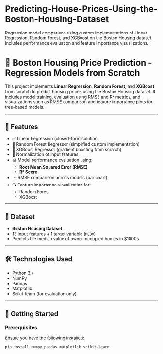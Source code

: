 # Predicting-House-Prices-Using-the-Boston-Housing-Dataset
Regression model comparison using custom implementations of Linear Regression, Random Forest, and XGBoost on the Boston Housing dataset. Includes performance evaluation and feature importance visualizations.
# 🏡 Boston Housing Price Prediction - Regression Models from Scratch

This project implements **Linear Regression**, **Random Forest**, and **XGBoost** from scratch to predict housing prices using the Boston Housing dataset. It includes model training, evaluation using RMSE and R² metrics, and visualizations such as RMSE comparison and feature importance plots for tree-based models.

---

## 📌 Features

- ✅ Linear Regression (closed-form solution)
- 🌲 Random Forest Regressor (simplified custom implementation)
- 🚀 XGBoost Regressor (gradient boosting from scratch)
- 📏 Normalization of input features
- 📊 Model performance evaluation using:
  - **Root Mean Squared Error (RMSE)**
  - **R² Score**
- 📉 RMSE comparison across models (bar chart)
- 🔍 Feature importance visualization for:
  - Random Forest
  - XGBoost

---

## 📂 Dataset

- **Boston Housing Dataset**
- 13 input features + 1 target variable (`MEDV`)
- Predicts the median value of owner-occupied homes in $1000s

---

## 🛠️ Technologies Used

- Python 3.x
- NumPy
- Pandas
- Matplotlib
- Scikit-learn (for evaluation only)

---

## 🚀 Getting Started

### Prerequisites

Ensure you have the following installed:

```bash
pip install numpy pandas matplotlib scikit-learn
